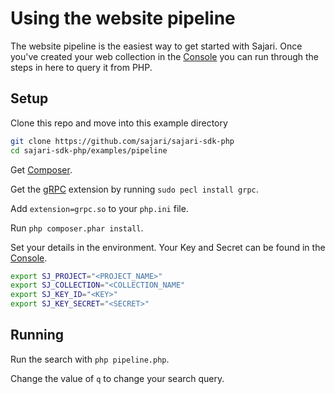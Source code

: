 # Using the website pipeline

The website pipeline is the easiest way to get started with Sajari. Once you've created your web collection in the [Console](https://www.sajari.com/app/#/) you can run through the steps in here to query it from PHP.

## Setup

Clone this repo and move into this example directory

```sh
git clone https://github.com/sajari/sajari-sdk-php
cd sajari-sdk-php/examples/pipeline
```

Get [Composer](https://getcomposer.org/download/).

Get the [gRPC](https://pecl.php.net/package/gRPC) extension by running `sudo pecl install grpc`.

Add `extension=grpc.so` to your `php.ini` file.

Run `php composer.phar install`.

Set your details in the environment. Your Key and Secret can be found in the [Console](https://www.sajari.com/app/#/collection/list).

```sh
export SJ_PROJECT="<PROJECT_NAME>"
export SJ_COLLECTION="<COLLECTION_NAME"
export SJ_KEY_ID="<KEY>"
export SJ_KEY_SECRET="<SECRET>"
```



## Running

Run the search with `php pipeline.php`.

Change the value of `q` to change your search query.

